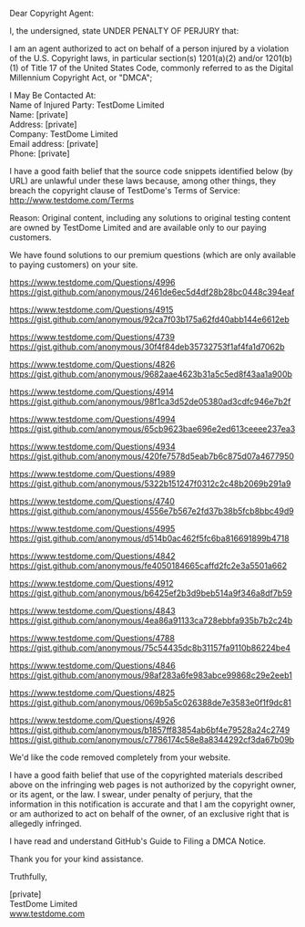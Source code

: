 Dear Copyright Agent:

I, the undersigned, state UNDER PENALTY OF PERJURY that:

I am an agent authorized to act on behalf of a person injured by a
violation of the U.S. Copyright laws, in particular section(s) 1201(a)(2)
and/or 1201(b)(1) of Title 17 of the United States Code, commonly referred
to as the Digital Millennium Copyright Act, or "DMCA";

I May Be Contacted At:  
Name of Injured Party: TestDome Limited  
Name: [private]  
Address: [private]  
Company: TestDome Limited   
Email address: [private]  
Phone: [private]  

I have a good faith belief that the source code snippets identified below
(by URL) are unlawful under these laws because, among other things, they
breach the copyright clause of TestDome's Terms of Service:
http://www.testdome.com/Terms

Reason:
Original content, including any solutions to original testing content are
owned by TestDome Limited and are available only to our paying customers.

We have found solutions to our premium questions (which are only available
to paying customers) on your site.

https://www.testdome.com/Questions/4996  
https://gist.github.com/anonymous/2461de6ec5d4df28b28bc0448c394eaf

https://www.testdome.com/Questions/4915  
https://gist.github.com/anonymous/92ca7f03b175a62fd40abb144e6612eb

https://www.testdome.com/Questions/4739  
https://gist.github.com/anonymous/30f4f84deb35732753f1af4fa1d7062b

https://www.testdome.com/Questions/4826  
https://gist.github.com/anonymous/9682aae4623b31a5c5ed8f43aa1a900b

https://www.testdome.com/Questions/4914  
https://gist.github.com/anonymous/98f1ca3d52de05380ad3cdfc946e7b2f

https://www.testdome.com/Questions/4994  
https://gist.github.com/anonymous/65cb9623bae696e2ed613ceeee237ea3

https://www.testdome.com/Questions/4934  
https://gist.github.com/anonymous/420fe7578d5eab7b6c875d07a4677950

https://www.testdome.com/Questions/4989  
https://gist.github.com/anonymous/5322b151247f0312c2c48b2069b291a9

https://www.testdome.com/Questions/4740  
https://gist.github.com/anonymous/4556e7b567e2fd37b38b5fcb8bbc49d9

https://www.testdome.com/Questions/4995  
https://gist.github.com/anonymous/d514b0ac462f5fc6ba816691899b4718

https://www.testdome.com/Questions/4842  
https://gist.github.com/anonymous/fe4050184665caffd2fc2e3a5501a662

https://www.testdome.com/Questions/4912  
https://gist.github.com/anonymous/b6425ef2b3d9beb514a9f346a8df7b59

https://www.testdome.com/Questions/4843  
https://gist.github.com/anonymous/4ea86a91133ca728ebbfa935b7b2c24b

https://www.testdome.com/Questions/4788  
https://gist.github.com/anonymous/75c54435dc8b31157fa9110b86224be4

https://www.testdome.com/Questions/4846  
https://gist.github.com/anonymous/98af283a6fe983abce99868c29e2eeb1

https://www.testdome.com/Questions/4825  
https://gist.github.com/anonymous/069b5a5c026388de7e3583e0f1f9dc81

https://www.testdome.com/Questions/4926  
https://gist.github.com/anonymous/b1857ff83854ab6bf4e79528a24c2749  
https://gist.github.com/anonymous/c7786174c58e8a8344292cf3da67b09b  

We'd like the code removed completely from your website.

I have a good faith belief that use of the copyrighted materials described
above on the infringing web pages is not authorized by the copyright owner,
or its agent, or the law.
I swear, under penalty of perjury, that the information in this
notification is accurate and that I am the copyright owner, or am
authorized to act on behalf of the owner, of an exclusive right that is
allegedly infringed.

I have read and understand GitHub's Guide to Filing a DMCA Notice.

Thank you for your kind assistance.

Truthfully,

[private]  
TestDome Limited  
www.testdome.com
